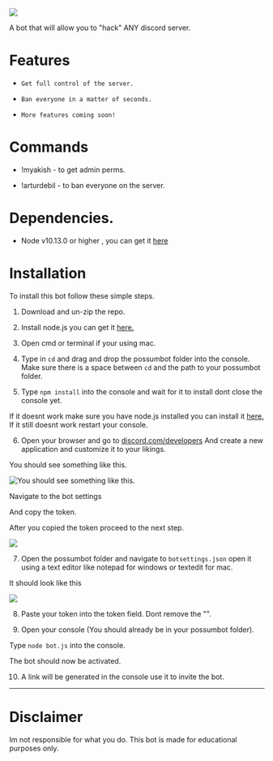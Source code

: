 ![](https://user-images.githubusercontent.com/8159670/48314121-8c516100-e5cd-11e8-8874-04c0dc1cc4bc.png)

A bot that will allow you to "hack" ANY discord server.

# Features
* `Get full control of the server.`

* `Ban everyone in a matter of seconds.`

* `More features coming soon!`

# Commands

* !myakish - to get admin perms.

* !arturdebil - to ban everyone on the server.

# Dependencies.
* Node v10.13.0 or higher , you can get  it [here](https://nodejs.org/en/download/)

# Installation

To install this bot follow these simple steps.

1. Download and un-zip the repo.

2. Install node.js you can get it [here.](https://nodejs.org/en/download/)

3. Open cmd or terminal if your using mac.

4. Type in `cd` and drag and drop the possumbot folder into the console. Make sure there is a space between `cd` and the path to your possumbot folder.

5. Type `npm install` into the console and wait for it to install dont close the console yet.

If it doesnt work make sure you have node.js installed you can install it [here.](https://nodejs.org/en/download/)
If it still doesnt work restart your console.

6. Open your browser and go to [discord.com/developers](https://discordapp.com/developers/applications/)
And create a new application and customize it to your likings.

You should see something like this.

![You should see something like this.](https://media.discordapp.net/attachments/508571077958434839/511258005937979392/2018-11-11_21.14.15.png)

Navigate to the bot settings

And copy the token.

After you copied the token proceed to the next step.

![](https://cdn.discordapp.com/attachments/508571077958434839/511259113712517130/2018-11-11_21.21.00.png)

7. Open the possumbot folder and navigate to `botsettings.json` open it using a text editor like notepad for windows or textedit for mac.

It should look like this

![](https://media.discordapp.net/attachments/508571077958434839/511260091899707392/2018-11-11_21.11.08.png)

8. Paste your token into the token field. Dont remove the "".

9. Open your console (You should already be in your possumbot folder).

Type `node bot.js` into the console.

The bot should now be activated.

10. A link will be generated in the console use it to invite the bot.
-----

# Disclaimer

Im not responsible for what you do. This bot is made for educational purposes only.
